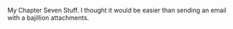 My Chapter Seven Stuff.  I thought it would be easier than sending an email with a bajillion attachments.